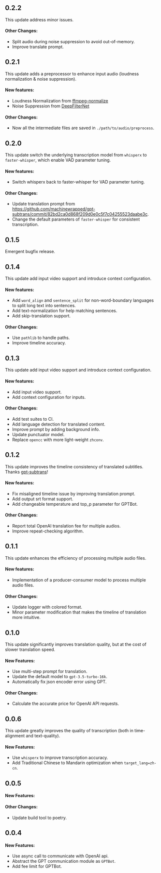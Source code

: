 ## 0.2.2

This update address minor issues.

#### Other Changes:

- Split audio during noise suppression to avoid out-of-memory.
- Improve translate prompt.

## 0.2.1

This update adds a preprocessor to enhance input audio (loudness normalization & noise suppression).

#### New features:

- Loudness Normalization from [ffmpeg-normalize](https://github.com/slhck/ffmpeg-normalize)
- Noise Suppression from [DeepFilterNet](https://github.com/Rikorose/DeepFilterNet)

#### Other Changes:

- Now all the intermediate files are saved in `./path/to/audio/preprocess`.

## 0.2.0

This update switch the underlying transcription model from `whisperx` to `faster-whisper`, which enable VAD parameter
tuning.

#### New features:

- Switch whisperx back to faster-whisper for VAD parameter tuning.

#### Other Changes:

- Update translation prompt
  from https://github.com/machinewrapped/gpt-subtrans/commit/82bd2ca0d868f209d0e0c5f7c04255523daabe3c.
- Change the default parameters of `faster-whisper` for consistent transcription.

## 0.1.5

Emergent bugfix release.

## 0.1.4

This update add input video support and introduce context configuration.

#### New features:

- Add `word_align` and `sentence_split` for non-word-boundary languages to split long text into sentences.
- Add text-normalization for help matching sentences.
- Add skip-translation support.

#### Other Changes:

- Use `pathlib` to handle paths.
- Improve timeline accuracy.

## 0.1.3

This update add input video support and introduce context configuration.

#### New features:

- Add input video support.
- Add context configuration for inputs.

#### Other Changes:

- Add test suites to CI.
- Add language detection for translated content.
- Improve prompt by adding background info.
- Update punctuator model.
- Replace `opencc` with more light-weight `zhconv`.

## 0.1.2

This update improves the timeline consistency of translated subtitles.
Thanks [gpt-subtrans](https://github.com/machinewrapped/gpt-subtrans)!

#### New features:

- Fix misaligned timeline issue by improving translation prompt.
- Add output srt format support.
- Add changeable temperature and top_p parameter for GPTBot.

#### Other Changes:

- Report total OpenAI translation fee for multiple audios.
- Improve repeat-checking algorithm.

## 0.1.1

This update enhances the efficiency of processing multiple audio files.

#### New features:

- Implementation of a producer-consumer model to process multiple audio files.

#### Other Changes:

- Update logger with colored format.
- Minor parameter modification that makes the timeline of translation more intuitive.

## 0.1.0

This update significantly improves translation quality, but at the cost of slower translation speed.

#### New Features:

- Use multi-step prompt for translation.
- Update the default model to `gpt-3.5-turbo-16k`.
- Automatically fix json encoder error using GPT.

#### Other Changes:

- Calculate the accurate price for OpenAI API requests.

## 0.0.6

This update greatly improves the quality of transcription (both in time-alignment and text-quality).

#### New Features:

- Use `whisperx` to improve transcription accuracy.
- Add Traditional Chinese to Mandarin optimization when `target_lang=zh-cn`.

## 0.0.5

#### New Features:

#### Other Changes:

- Update build tool to poetry.

## 0.0.4

#### New Features:

- Use async call to communicate with OpenAI api.
- Abstract the GPT communication module as `GPTBot`.
- Add fee limit for GPTBot.